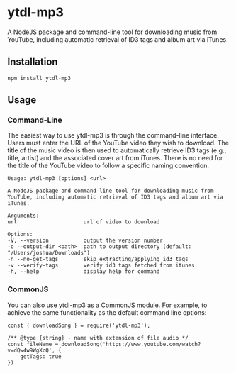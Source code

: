 # ytdl-mp3

A NodeJS package and command-line tool for downloading music from YouTube, including automatic retrieval of ID3 tags and album art via iTunes. 

## Installation

    npm install ytdl-mp3

## Usage

### Command-Line

The easiest way to use ytdl-mp3 is through the command-line interface. Users must enter the URL of the YouTube video they wish to download. The title of the music video is then used to automatically retrieve ID3 tags (e.g., title, artist) and the associated cover art from iTunes. There is no need for the title of the YouTube video to follow a specific naming convention.

    Usage: ytdl-mp3 [options] <url>

    A NodeJS package and command-line tool for downloading music from YouTube, including automatic retrieval of ID3 tags and album art via iTunes. 

    Arguments:
    url                     url of video to download

    Options:
    -V, --version           output the version number
    -o --output-dir <path>  path to output directory (default: "/Users/joshua/Downloads")
    -n --no-get-tags        skip extracting/applying id3 tags
    -v --verify-tags        verify id3 tags fetched from itunes
    -h, --help              display help for command

### CommonJS

You can also use ytdl-mp3 as a CommonJS module. For example, to achieve the same functionality as the default command line options:

    const { downloadSong } = require('ytdl-mp3');

    /** @type {string} - name with extension of file audio */
    const fileName = downloadSong('https://www.youtube.com/watch?v=dQw4w9WgXcQ', {
        getTags: true
    })